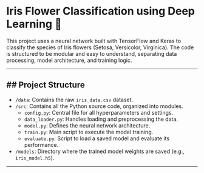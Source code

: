 # Iris Flower Classification using Deep Learning 🌸

This project uses a neural network built with TensorFlow and Keras to classify the species of Iris flowers (Setosa, Versicolor, Virginica). The code is structured to be modular and easy to understand, separating data processing, model architecture, and training logic.

---

## ## Project Structure

-   `/data`: Contains the raw `iris_data.csv` dataset.
-   `/src`: Contains all the Python source code, organized into modules.
    -   `config.py`: Central file for all hyperparameters and settings.
    -   `data_loader.py`: Handles loading and preprocessing the data.
    -   `model.py`: Defines the neural network architecture.
    -   `train.py`: Main script to execute the model training.
    -   `evaluate.py`: Script to load a saved model and evaluate its performance.
-   `/models`: Directory where the trained model weights are saved (e.g., `iris_model.h5`).

---
